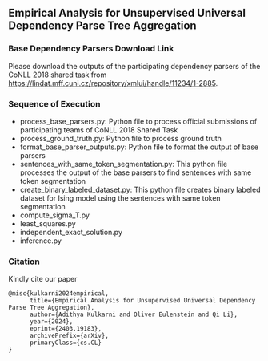 <html>
<body>
<h2>Empirical Analysis for Unsupervised Universal Dependency Parse Tree Aggregation</h2>


<h3>Base Dependency Parsers Download Link</h3>

Please download the outputs of the participating dependency parsers of the CoNLL 2018 shared task from
https://lindat.mff.cuni.cz/repository/xmlui/handle/11234/1-2885.

<h3>Sequence of Execution</h3>
<ul>
<li>process_base_parsers.py: Python file to process official submissions of participating teams of CoNLL 2018 Shared Task</li>
<li>process_ground_truth.py: Python file to process ground truth</li>
<li>format_base_parser_outputs.py: Python file to format the output of base parsers</li>
<li>sentences_with_same_token_segmentation.py: This python file processes the output of the base parsers to find sentences with same token segmentation</li>
<li>create_binary_labeled_dataset.py: This python file creates binary labeled dataset for Ising model using the sentences with same token segmentation</li>
<li>compute_sigma_T.py</li>
<li>least_squares.py</li>
<li>independent_exact_solution.py</li>
<li>inference.py</li>
</ul>

<h3>Citation</h3>
Kindly cite our paper

```
@misc{kulkarni2024empirical,
      title={Empirical Analysis for Unsupervised Universal Dependency Parse Tree Aggregation}, 
      author={Adithya Kulkarni and Oliver Eulenstein and Qi Li},
      year={2024},
      eprint={2403.19183},
      archivePrefix={arXiv},
      primaryClass={cs.CL}
}
```
</body>
</html>
